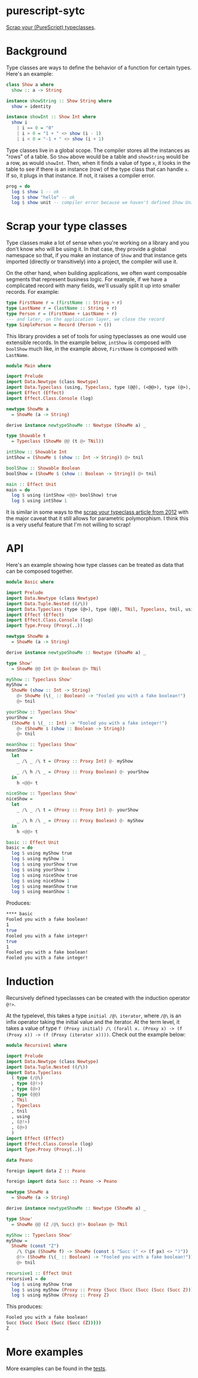 # purescript-sytc

[Scrap your (PureScript) typeclasses](https://www.haskellforall.com/2012/05/scrap-your-type-classes.html).

# Background

Type classes are ways to define the behavior of a function for certain types. Here's an example:

```purescript
class Show a where
  show :: a -> String

instance showString :: Show String where
  show = identity

instance showInt :: Show Int where
  show i
    | i == 0 = "0"
    | i > 0 = "1 + " <> show (i - 1)
    | i < 0 = "-1 + " <> show (i + 1)
```

Type classes live in a global scope. The compiler stores all the instances as "rows" of a table. So `Show` above would be a table and `showString` would be a row, as would `showInt`. Then, when it finds a value of type `x`, it looks in the table to see if there is an instance (row) of the type class that can handle `x`. If so, it plugs in that instance. If not, it raises a compiler error.

```purescript
prog = do
  log $ show 1 -- ok
  log $ show "hello" -- ok
  log $ show unit -- compiler error because we haven't defined Show Unit
```

# Scrap your type classes

Type classes make a lot of sense when you're working on a library and you don't know who will be using it. In that case, they provide a global namespace so that, if you make an instance of `Show` and that instance gets imported (directly or transitively) into a project, the compiler will use it.

On the other hand, when building applications, we often want composable segments that represent business logic. For example, if we have a complicated record with many fields, we'll usually split it up into smaller records. For example:

```purescript
type FirstName r = (firstName :: String + r)
type LastName r = (lastName :: String + r)
type Person r = (FirstName + LastName + r)
--- and later, on the application layer, we close the record
type SimplePerson = Record (Person + ())
```

This library provides a set of tools for using typeclasses as one would use extensible records. In the example below, `intShow` is composed with `boolShow` much like, in the example above, `FirstName` is composed with `LastName`.

```purescript
module Main where

import Prelude
import Data.Newtype (class Newtype)
import Data.Typeclass (using, Typeclass, type (@@), (<@@>), type (@>), TNil, (@>), tnil)
import Effect (Effect)
import Effect.Class.Console (log)

newtype ShowMe a
  = ShowMe (a -> String)

derive instance newtypeShowMe :: Newtype (ShowMe a) _

type Showable t
  = Typeclass (ShowMe @@ (t @> TNil))

intShow :: Showable Int
intShow = (ShowMe $ (show :: Int -> String)) @> tnil

boolShow :: Showable Boolean
boolShow = (ShowMe $ (show :: Boolean -> String)) @> tnil

main :: Effect Unit
main = do
  log $ using (intShow <@@> boolShow) true
  log $ using intShow 1
```

It is similar in some ways to the [scrap your typeclass article from 2012](https://www.haskellforall.com/2012/05/scrap-your-type-classes.html) with the major caveat that it still allows for parametric polymorphism. I think this is a very useful feature that I'm not willing to scrap!

# API

Here's an example showing how type classes can be treated as data that can be composed together.

```purescript
module Basic where

import Prelude
import Data.Newtype (class Newtype)
import Data.Tuple.Nested ((/\))
import Data.Typeclass (type (@>), type (@@), TNil, Typeclass, tnil, using, (<@@>), (@-), (@>))
import Effect (Effect)
import Effect.Class.Console (log)
import Type.Proxy (Proxy(..))

newtype ShowMe a
  = ShowMe (a -> String)

derive instance newtypeShowMe :: Newtype (ShowMe a) _

type Show'
  = ShowMe @@ Int @> Boolean @> TNil

myShow :: Typeclass Show'
myShow =
  ShowMe (show :: Int -> String)
    @> ShowMe (\(_ :: Boolean) -> "Fooled you with a fake boolean!")
    @> tnil

yourShow :: Typeclass Show'
yourShow =
  (ShowMe $ \(_ :: Int) -> "Fooled you with a fake integer!")
    @> (ShowMe $ (show :: Boolean -> String))
    @> tnil

meanShow :: Typeclass Show'
meanShow =
  let
    _ /\ _ /\ t = (Proxy :: Proxy Int) @- myShow

    _ /\ h /\ _ = (Proxy :: Proxy Boolean) @- yourShow
  in
    h <@@> t

niceShow :: Typeclass Show'
niceShow =
  let
    _ /\ _ /\ t = (Proxy :: Proxy Int) @- yourShow

    _ /\ h /\ _ = (Proxy :: Proxy Boolean) @- myShow
  in
    h <@@> t

basic :: Effect Unit
basic = do
  log $ using myShow true
  log $ using myShow 1
  log $ using yourShow true
  log $ using yourShow 1
  log $ using niceShow true
  log $ using niceShow 1
  log $ using meanShow true
  log $ using meanShow 1
```

Produces:

```bash
**** basic
Fooled you with a fake boolean!
1
true
Fooled you with a fake integer!
true
1
Fooled you with a fake boolean!
Fooled you with a fake integer!
```

# Induction

Recursively defined typeclasses can be created with the induction operator `@!>`.

At the typelevel, this takes a type `initial /@\ iterator`, where `/@\` is an infix operator taking the initial value and the iterator. At the term level, it takes a value of type `f (Proxy initial) /\ (forall x. (Proxy x) -> (f (Proxy x)) -> (f (Proxy (iterator x))))`. Check out the example below:

```purescript
module Recursive1 where

import Prelude
import Data.Newtype (class Newtype)
import Data.Tuple.Nested ((/\))
import Data.Typeclass
  ( type (/@\)
  , type (@!>)
  , type (@>)
  , type (@@)
  , TNil
  , Typeclass
  , tnil
  , using
  , (@!>)
  , (@>)
  )
import Effect (Effect)
import Effect.Class.Console (log)
import Type.Proxy (Proxy(..))

data Peano

foreign import data Z :: Peano

foreign import data Succ :: Peano -> Peano

newtype ShowMe a
  = ShowMe (a -> String)

derive instance newtypeShowMe :: Newtype (ShowMe a) _

type Show'
  = ShowMe @@ (Z /@\ Succ) @!> Boolean @> TNil

myShow :: Typeclass Show'
myShow =
  ShowMe (const "Z")
    /\ (\px (ShowMe f) -> ShowMe (const $ "Succ (" <> (f px) <> ")"))
    @!> (ShowMe (\(_ :: Boolean) -> "Fooled you with a fake boolean!"))
    @> tnil

recursive1 :: Effect Unit
recursive1 = do
  log $ using myShow true
  log $ using myShow (Proxy :: Proxy (Succ (Succ (Succ (Succ (Succ Z))))))
  log $ using myShow (Proxy :: Proxy Z)
```

This produces:

```bash
Fooled you with a fake boolean!
Succ (Succ (Succ (Succ (Succ (Z)))))
Z
```

# More examples

More examples can be found in the [tests](./test).
